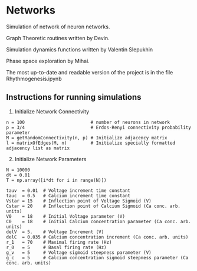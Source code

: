 # Networks

Simulation of network of neuron networks.

Graph Theoretic routines written by Devin.

Simulation dynamics functions written by Valentin Slepukhin

Phase space exploration by Mihai.

The most up-to-date and readable version of the project is in the file Rhythmogenesis.ipynb

## Instructions for running simulations

1. Initialize Network Connectivity

```
n = 100                         # number of neurons in network
p = 3/4                         # Erdos-Renyi connectivity probability parameter
M = getRandomConnectivity(n, p) # Initialize adjacency matrix
l = matrixOfEdges(M, n)         # Initialize specially formatted adjacency list as matrix
```

2. Initialize Network Parameters 

```
N = 10000
dt = 0.01
T = np.array([i*dt for i in range(N)])

tauv  = 0.01  # Voltage increment time constant  
tauc  = 0.5   # Calcium increment time constant
Vstar = 15    # Inflection point of Voltage Sigmoid (V)
Cstar = 20    # Inflection point of Calcium Sigmoid (Ca conc. arb. units)
V0    = 18    # Initial Voltage parameter (V)
C0    = 18    # Initial Calcium concentration parameter (Ca conc. arb. units)
delV  = 5.    # Voltage Increment (V)
delC  = 0.035 # Calcium concentration increment (Ca conc. arb. units)
r_1   = 70    # Maximal firing rate (Hz)
r_0   = 5     # Basal firing rate (Hz)
g_v   = 5     # Voltage sigmoid steepness parameter (V)
g_c   = 5     # Calcium concentration sigmoid steepness parameter (Ca conc. arb. units)
```
